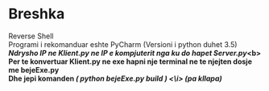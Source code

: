 # Breshka
Reverse Shell<br>
Programi i rekomanduar eshte PyCharm (Versioni i python duhet 3.5)<br>
<b><i>Ndrysho IP ne Klient.py ne IP e kompjuterit nga ku do hapet Server.py</i><b\><br>
Per te konvertuar Klient.py ne exe hapni nje terminal ne te njejten dosje me bejeExe.py<br>
Dhe jepi komanden <i> ( python bejeExe.py build ) <\i> (pa kllapa)

